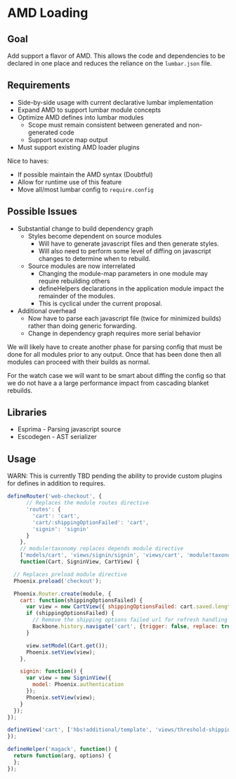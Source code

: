 # AMD Loading

## Goal

Add support a flavor of AMD. This allows the code and dependencies to be declared in one place and reduces the reliance on the `lumbar.json` file.

## Requirements

- Side-by-side usage with current declarative lumbar implementation
- Expand AMD to support lumbar module concepts
- Optimize AMD defines into lumbar modules
  - Scope must remain consistent between generated and non-generated code
  - Support source map output
- Must support existing AMD loader plugins

Nice to haves:

- If possible maintain the AMD syntax (Doubtful)
- Allow for runtime use of this feature
- Move all/most lumbar config to `require.config`

## Possible Issues

- Substantial change to build dependency graph
  - Styles become dependent on source modules
      - Will have to generate javascript files and then generate styles.
      - Will also need to perform some level of diffing on javascript changes to determine when to rebuild.
  - Source modules are now interrelated
      - Changing the module-map parameters in one module may require rebuilding others
      - defineHelpers declarations in the application module impact the remainder of the modules.
      - This is cyclical under the current proposal.
- Additional overhead
  - Now have to parse each javascript file (twice for minimized builds) rather than doing generic forwarding.
  - Change in dependency graph requires more serial behavior

We will likely have to create another phase for parsing config that must be done for all modules prior to any output. Once that has been done then all modules can proceed with their builds as normal.

For the watch case we will want to be smart about diffing the config so that we do not have a a large performance impact from cascading blanket rebuilds.

## Libraries

- Esprima - Parsing javascript source
- Escodegen - AST serializer

## Usage

WARN: This is currently TBD pending the ability to provide custom plugins for defines in addition to requires.

```javascript
defineRouter('web-checkout', {
      // Replaces the module routes directive
      'routes': {
        'cart': 'cart',
        'cart/:shippingOptionFailed': 'cart',
        'signin': 'signin'
      }
    },
    // module!taxonomy replaces depends module directive
    ['models/cart', 'views/signin/signin', 'views/cart', 'module!taxonomy'],
    function(Cart, SigninView, CartView) {

  // Replaces preload module directive
  Phoenix.preload('checkout');

  Phoenix.Router.create(module, {
    cart: function(shippingOptionsFailed) {
      var view = new CartView({ shippingOptionsFailed: cart.saved.length && shippingOptionsFailed });
      if (shippingOptionsFailed) {
        // Remove the shipping options failed url for refresh handling
        Backbone.history.navigate('cart', {trigger: false, replace: true});
      }

      view.setModel(Cart.get());
      Phoenix.setView(view);
    },

    signin: function() {
      var view = new SigninView({
        model: Phoenix.authentication
      });
      Phoenix.setView(view);
    }
  });
});

defineView('cart', ['hbs!additional/template', 'views/threshold-shipping', 'helpers/magack', 'stylus!cart'], function() {
});

defineHelper('magack', function() {
  return function(arg, options) {
  };
});
```
